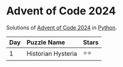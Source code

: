 # Advent of Code 2024
Solutions of [Advent of Code 2024](https://adventofcode.com/2024) in [Python](https://www.python.org/).

| Day  | Puzzle Name        | Stars |
| :--- | :----------------- | :---- |
| 1    | Historian Hysteria | ⭐⭐    |